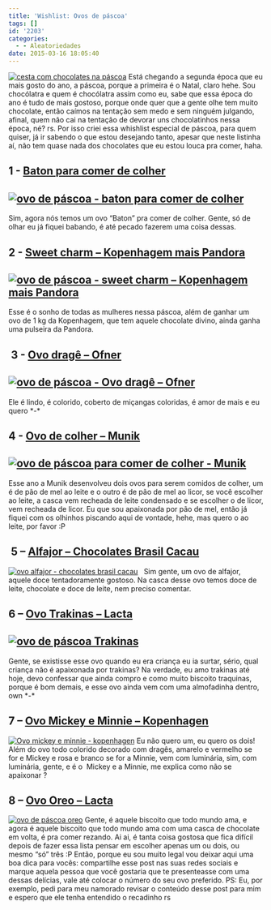 ```yaml
---
title: 'Wishlist: Ovos de páscoa'
tags: []
id: '2203'
categories:
  - - Aleatoriedades
date: 2015-03-16 18:05:40
---
```


[![cesta com chocolates na páscoa ](/wp-content/uploads/2015/03/dsc02662.jpg)](/wp-content/uploads/2015/03/dsc02662.jpg)  Está chegando a segunda época que eu mais gosto do ano, a páscoa, porque a primeira é o Natal, claro hehe. Sou chocólatra e quem é chocólatra assim como eu, sabe que essa época do ano é tudo de mais gostoso, porque onde quer que a gente olhe tem muito chocolate, então caímos na tentação sem medo e sem ninguém julgando, afinal, quem não cai na tentação de devorar uns chocolatinhos nessa época, né? rs. Por isso criei essa whishlist especial de páscoa, para quem quiser, já ir sabendo o que estou desejando tanto, apesar que neste listinha aí, não tem quase nada dos chocolates que eu estou louca pra comer, haha.

## 1 - [Baton para comer de colher](http://oferta.vc/6ByE "Baton para comer de colher ")

## [![ovo de páscoa - baton para comer de colher](/wp-content/uploads/2015/03/01.jpg)](/wp-content/uploads/2015/03/01.jpg)

Sim, agora nós temos um ovo “Baton” pra comer de colher. Gente, só de olhar eu já fiquei babando, é até pecado fazerem uma coisa dessas.

## 2 - [**Sweet charm – Kopenhagem mais Pandora**](http://www.kopenhagen.com.br/produto/ovo-sweet-treasure/ "Sweet charm – Kopenhagem mais Pandora ")

## [![ovo de páscoa - sweet charm – Kopenhagem mais Pandora ](/wp-content/uploads/2015/03/02.jpg)](/wp-content/uploads/2015/03/02.jpg)

Esse é o sonho de todas as mulheres nessa páscoa, além de ganhar um ovo de 1 kg da Kopenhagem, que tem aquele chocolate divino, ainda ganha uma pulseira da Pandora.

##  3 - [**Ovo dragê – Ofner**](https://www.ofner.com.br/index.php?view=detalhes_produto&id=424 "Ovo dragê - Ofner ")

## [![ovo de páscoa - Ovo dragê – Ofner ](/wp-content/uploads/2015/03/03.jpg)](/wp-content/uploads/2015/03/03.jpg)

Ele é lindo, é colorido, coberto de miçangas coloridas, é amor de mais e eu quero \*-\*

## 4 - [**Ovo de colher – Munik**](http://chocolatesmunik.com.br/pao-de-mel/%20 "Ovo de colher - Munik ")

## [![ovo de páscoa para comer de colher - Munik](/wp-content/uploads/2015/03/04.png)](/wp-content/uploads/2015/03/04.png)

Esse ano a Munik desenvolveu dois ovos para serem comidos de colher, um é de pão de mel ao leite e o outro é de pão de mel ao licor, se você escolher ao leite, a casca vem recheada de leite condensado e se escolher o de licor, vem recheada de licor. Eu que sou apaixonada por pão de mel, então já fiquei com os olhinhos piscando aqui de vontade, hehe, mas quero o ao leite, por favor :P

##  **5 – [Alfajor – Chocolates Brasil Cacau](http://www.chocolatesbrasilcacau.com.br/index.php/produto/ovo-alfajor-350g/ "Alfajor - Chocolates Brasil Cacau")** 

[![ovo alfajor - chocolates brasil cacau](/wp-content/uploads/2015/03/05.jpg)](/wp-content/uploads/2015/03/05.jpg)   Sim gente, um ovo de alfajor, aquele doce tentadoramente gostoso. Na casca desse ovo temos doce de leite, chocolate e doce de leite, nem preciso comentar.

## **6 – [Ovo Trakinas – Lacta](http://oferta.vc/6ByM "Ovo Trakinas – Lacta ")**

## [![ovo de páscoa Trakinas ](/wp-content/uploads/2015/03/06.jpg)](/wp-content/uploads/2015/03/06.jpg)

Gente, se existisse esse ovo quando eu era criança eu ia surtar, sério, qual criança não é apaixonada por trakinas? Na verdade, eu amo trakinas até hoje, devo confessar que ainda compro e como muito biscoito traquinas, porque é bom demais, e esse ovo ainda vem com uma almofadinha dentro, own \*-\*

## **7 – [Ovo Mickey e Minnie – Kopenhagen](http://www.kopenhagen.com.br/produto/ovo-mickey-300g/?cat=pascoa-disney "ovo Mickey e Minnie – Kopenhagen ")**

[![Ovo mickey e minnie - kopenhagen ](/wp-content/uploads/2015/03/07.jpg)](/wp-content/uploads/2015/03/07.jpg) Eu não quero um, eu quero os dois! Além do ovo todo colorido decorado com dragês, amarelo e vermelho se for e Mickey e rosa e branco se for a Minnie, vem com luminária, sim, com luminária, gente, e é o  Mickey e a Minnie, me explica como não se apaixonar ?

## **8 – [Ovo Oreo – Lacta](http://oferta.vc/6ByP "Ovo Oreo – Lacta ")** 

[![ovo de páscoa oreo](/wp-content/uploads/2015/03/08.jpg)](/wp-content/uploads/2015/03/08.jpg) Gente, é aquele biscoito que todo mundo ama, e agora é aquele biscoito que todo mundo ama com uma casca de chocolate em volta, é pra comer rezando. Ai ai, é tanta coisa gostosa que fica difícil depois de fazer essa lista pensar em escolher apenas um ou dois, ou mesmo “só” três :P Então, porque eu sou muito legal vou deixar aqui uma boa dica para vocês: compartilhe esse post nas suas redes sociais e marque aquela pessoa que você gostaria que te presenteasse com uma dessas delícias, vale até colocar o número do seu ovo preferido. PS: Eu, por exemplo, pedi para meu namorado revisar o conteúdo desse post para mim e espero que ele tenha entendido o recadinho rs

